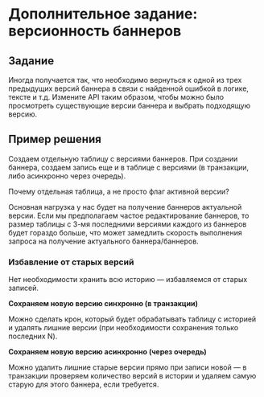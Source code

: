 # Дополнительное задание: версионность баннеров

## Задание

Иногда получается так, что необходимо вернуться к одной из трех предыдущих версий баннера в связи с найденной ошибкой в логике, тексте и т.д. Измените API таким образом, чтобы можно было просмотреть существующие версии баннера и выбрать подходящую версию.

## Пример решения

Создаем отдельную таблицу с версиями баннеров. При создании баннера, создаем запись еще и в таблице с версиями (в транзакции, либо асинхронно через очередь). 

Почему отдельная таблица, а не просто флаг активной версии? 

Основная нагрузка у нас будет на получение баннеров актуальной версии. Если мы предполагаем частое редактирование баннеров, то размер таблицы с 3-мя последними версиями каждого из баннеров будет гораздо больше, что может замедлить скорость выполнения запроса на получение актуального баннера/баннеров. 

### Избавление от старых версий

Нет необходимости хранить всю историю — избавляемся от старых записей.

**Сохраняем новую версию синхронно (в транзакции)**

Можно сделать крон, который будет обрабатывать таблицу с историей и удалять лишние версии (при необходимости сохранения только последних N). 

**Сохраняем новую версию асинхронно (через очередь)**

Можно удалить лишние старые версии прямо при записи новой — в транзакции проверяем количество версий в истории и удаляем самую старую для этого баннера, если требуется.
